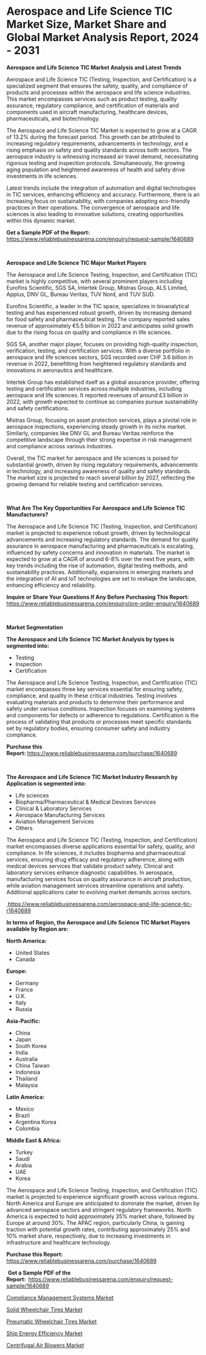 <p><h1>Aerospace and Life Science TIC Market Size, Market Share and Global Market Analysis Report, 2024 - 2031</h1></p><p><strong>Aerospace and Life Science TIC Market Analysis and Latest Trends</strong></p>
<p><p>Aerospace and Life Science TIC (Testing, Inspection, and Certification) is a specialized segment that ensures the safety, quality, and compliance of products and processes within the aerospace and life science industries. This market encompasses services such as product testing, quality assurance, regulatory compliance, and certification of materials and components used in aircraft manufacturing, healthcare devices, pharmaceuticals, and biotechnology.</p><p>The Aerospace and Life Science TIC Market is expected to grow at a CAGR of 13.2% during the forecast period. This growth can be attributed to increasing regulatory requirements, advancements in technology, and a rising emphasis on safety and quality standards across both sectors. The aerospace industry is witnessing increased air travel demand, necessitating rigorous testing and inspection protocols. Simultaneously, the growing aging population and heightened awareness of health and safety drive investments in life sciences.</p><p>Latest trends include the integration of automation and digital technologies in TIC services, enhancing efficiency and accuracy. Furthermore, there is an increasing focus on sustainability, with companies adopting eco-friendly practices in their operations. The convergence of aerospace and life sciences is also leading to innovative solutions, creating opportunities within this dynamic market.</p></p>
<p><strong>Get a Sample PDF of the Report:&nbsp;</strong> <a href="https://www.reliablebusinessarena.com/enquiry/request-sample/1640689?utm_campaign=1871&utm_medium=2&utm_source=Github&utm_content=ia&utm_term=27122024&utm_id=aerospace-and-life-science-tic">https://www.reliablebusinessarena.com/enquiry/request-sample/1640689</a></p>
<p>&nbsp;</p>
<p><strong>Aerospace and Life Science TIC Major Market Players</strong></p>
<p><p>The Aerospace and Life Science Testing, Inspection, and Certification (TIC) market is highly competitive, with several prominent players including Eurofins Scientific, SGS SA, Intertek Group, Mistras Group, ALS Limited, Applus, DNV GL, Bureau Veritas, TUV Nord, and TUV SUD. </p><p>Eurofins Scientific, a leader in the TIC space, specializes in bioanalytical testing and has experienced robust growth, driven by increasing demand for food safety and pharmaceutical testing. The company reported sales revenue of approximately €5.5 billion in 2022 and anticipates solid growth due to the rising focus on quality and compliance in life sciences.</p><p>SGS SA, another major player, focuses on providing high-quality inspection, verification, testing, and certification services. With a diverse portfolio in aerospace and life sciences sectors, SGS recorded over CHF 3.6 billion in revenue in 2022, benefitting from heightened regulatory standards and innovations in aeronautics and healthcare.</p><p>Intertek Group has established itself as a global assurance provider, offering testing and certification services across multiple industries, including aerospace and life sciences. It reported revenues of around £3 billion in 2022, with growth expected to continue as companies pursue sustainability and safety certifications.</p><p>Mistras Group, focusing on asset protection services, plays a pivotal role in aerospace inspections, experiencing steady growth in its niche market. Similarly, companies like DNV GL and Bureau Veritas reinforce the competitive landscape through their strong expertise in risk management and compliance across various industries.</p><p>Overall, the TIC market for aerospace and life sciences is poised for substantial growth, driven by rising regulatory requirements, advancements in technology, and increasing awareness of quality and safety standards. The market size is projected to reach several billion by 2027, reflecting the growing demand for reliable testing and certification services.</p></p>
<p>&nbsp;</p>
<p><strong>What Are The Key Opportunities For Aerospace and Life Science TIC Manufacturers?</strong></p>
<p><p>The Aerospace and Life Science TIC (Testing, Inspection, and Certification) market is projected to experience robust growth, driven by technological advancements and increasing regulatory standards. The demand for quality assurance in aerospace manufacturing and pharmaceuticals is escalating, influenced by safety concerns and innovation in materials. The market is expected to grow at a CAGR of around 6-8% over the next five years, with key trends including the rise of automation, digital testing methods, and sustainability practices. Additionally, expansions in emerging markets and the integration of AI and IoT technologies are set to reshape the landscape, enhancing efficiency and reliability.</p></p>
<p><strong>Inquire or Share Your Questions If Any Before Purchasing This Report:</strong> <a href="https://www.reliablebusinessarena.com/enquiry/pre-order-enquiry/1640689?utm_campaign=1871&utm_medium=2&utm_source=Github&utm_content=ia&utm_term=27122024&utm_id=aerospace-and-life-science-tic">https://www.reliablebusinessarena.com/enquiry/pre-order-enquiry/1640689</a></p>
<p>&nbsp;</p>
<p><strong>Market Segmentation</strong></p>
<p><strong>The Aerospace and Life Science TIC Market Analysis by types is segmented into:</strong></p>
<p><ul><li>Testing</li><li>Inspection</li><li>Certification</li></ul></p>
<p><p>The Aerospace and Life Science Testing, Inspection, and Certification (TIC) market encompasses three key services essential for ensuring safety, compliance, and quality in these critical industries. Testing involves evaluating materials and products to determine their performance and safety under various conditions. Inspection focuses on examining systems and components for defects or adherence to regulations. Certification is the process of validating that products or processes meet specific standards set by regulatory bodies, ensuring consumer safety and industry compliance.</p></p>
<p><strong>Purchase this Report:&nbsp;</strong><a href="https://www.reliablebusinessarena.com/purchase/1640689?utm_campaign=1871&utm_medium=2&utm_source=Github&utm_content=ia&utm_term=27122024&utm_id=aerospace-and-life-science-tic">https://www.reliablebusinessarena.com/purchase/1640689</a></p>
<p>&nbsp;</p>
<p><strong>The Aerospace and Life Science TIC Market Industry Research by Application is segmented into:</strong></p>
<p><ul><li>Life sciences</li><li>Biopharma/Pharmaceutical & Medical Devices Services</li><li>Clinical & Laboratory Services</li><li>Aerospace Manufacturing Services</li><li>Aviation Management Services</li><li>Others</li></ul></p>
<p><p>The Aerospace and Life Science TIC (Testing, Inspection, and Certification) market encompasses diverse applications essential for safety, quality, and compliance. In life sciences, it includes biopharma and pharmaceutical services, ensuring drug efficacy and regulatory adherence, along with medical devices services that validate product safety. Clinical and laboratory services enhance diagnostic capabilities. In aerospace, manufacturing services focus on quality assurance in aircraft production, while aviation management services streamline operations and safety. Additional applications cater to evolving market demands across sectors.</p></p>
<p><a href="https://www.reliablebusinessarena.com/aerospace-and-life-science-tic-r1640689?utm_campaign=1871&utm_medium=2&utm_source=Github&utm_content=ia&utm_term=27122024&utm_id=aerospace-and-life-science-tic">&nbsp;https://www.reliablebusinessarena.com/aerospace-and-life-science-tic-r1640689</a></p>
<p><strong>In terms of Region, the Aerospace and Life Science TIC Market Players available by Region are:</strong></p>
<p>
    <p> <strong> North America: </strong>
        <ul>
            <li>United States</li>
            <li>Canada</li>
        </ul>
        </p> 
    <p> <strong> Europe: </strong>
        <ul>
            <li>Germany</li>
            <li>France</li>
            <li>U.K.</li>
            <li>Italy</li>
            <li>Russia</li>
        </ul>
        </p> 
    <p> <strong> Asia-Pacific: </strong>
        <ul>
            <li>China</li>
            <li>Japan</li>
            <li>South Korea</li>
            <li>India</li>
            <li>Australia</li>
            <li>China Taiwan</li>
            <li>Indonesia</li>
            <li>Thailand</li>
            <li>Malaysia</li>
        </ul>
        </p> 
    <p> <strong> Latin America: </strong>
        <ul>
            <li>Mexico</li>
            <li>Brazil</li>
            <li>Argentina Korea</li>
            <li>Colombia</li>
        </ul>
        </p> 
    <p> <strong> Middle East & Africa: </strong>
        <ul>
            <li>Turkey</li>
            <li>Saudi</li>
            <li>Arabia</li>
            <li>UAE</li>
            <li>Korea</li>
        </ul>
    </p>
    </p>
<p><p>The Aerospace and Life Science Testing, Inspection, and Certification (TIC) market is projected to experience significant growth across various regions. North America and Europe are anticipated to dominate the market, driven by advanced aerospace sectors and stringent regulatory frameworks. North America is expected to hold approximately 35% market share, followed by Europe at around 30%. The APAC region, particularly China, is gaining traction with potential growth rates, contributing approximately 25% and 10% market share, respectively, due to increasing investments in infrastructure and healthcare technology.</p></p>
<p><strong>Purchase this Report: </strong><a href="https://www.reliablebusinessarena.com/purchase/1640689?utm_campaign=1871&utm_medium=2&utm_source=Github&utm_content=ia&utm_term=27122024&utm_id=aerospace-and-life-science-tic">https://www.reliablebusinessarena.com/purchase/1640689</a></p>
<p>&nbsp;<strong>Get a Sample PDF of the Report:&nbsp;&nbsp;</strong><a href="https://www.reliablebusinessarena.com/enquiry/request-sample/1640689?utm_campaign=1871&utm_medium=2&utm_source=Github&utm_content=ia&utm_term=27122024&utm_id=aerospace-and-life-science-tic">https://www.reliablebusinessarena.com/enquiry/request-sample/1640689</a></p>
<p><strong></strong></p>
<p><p><a href="https://github.com/marloy8/Market-Research-Report-List-6/blob/main/compliance-management-systems-market.md?utm_campaign=1871&utm_medium=2&utm_source=Github&utm_content=ia&utm_term=27122024&utm_id=aerospace-and-life-science-tic">Compliance Management Systems Market</a></p><p><a href="https://www.linkedin.com/pulse/synopsis-global-solid-wheelchair-tires-market-trend-its-rapid-yue3e?utm_campaign=1871&utm_medium=2&utm_source=Github&utm_content=ia&utm_term=27122024&utm_id=aerospace-and-life-science-tic">Solid Wheelchair Tires Market</a></p><p><a href="https://www.linkedin.com/pulse/p-factrackr-ho6he?utm_campaign=1871&utm_medium=2&utm_source=Github&utm_content=ia&utm_term=27122024&utm_id=aerospace-and-life-science-tic">Pneumatic Wheelchair Tires Market</a></p><p><a href="https://www.linkedin.com/pulse/ship-energy-efficiency-market-outlook-2024-2031-examining-yufuf?utm_campaign=1871&utm_medium=2&utm_source=Github&utm_content=ia&utm_term=27122024&utm_id=aerospace-and-life-science-tic">Ship Energy Efficiency Market</a></p><p><a href="https://www.linkedin.com/pulse/centrifugal-air-blowers-market-report-historical-trends-gmyvf?utm_campaign=1871&utm_medium=2&utm_source=Github&utm_content=ia&utm_term=27122024&utm_id=aerospace-and-life-science-tic">Centrifugal Air Blowers Market</a></p></p>